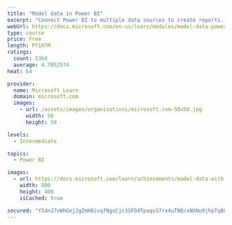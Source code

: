 ```yaml
---
title: "Model data in Power BI"
excerpt: "Connect Power BI to multiple data sources to create reports. Define the relationship between your data sources."
webUrl: https://docs.microsoft.com/en-us/learn/modules/model-data-power-bi/
type: course
price: Free
length: PT1H7M
ratings:
  count: 5364
  average: 4.7052574
heat: 64

provider:
  name: Microsoft Learn
  domain: microsoft.com
  images:
    - url: /assets/images/organizations/microsoft.com-50x50.jpg
      width: 50
      height: 50

levels:
  - Intermediate

topics:
  - Power BI

images:
  - url: https://docs.microsoft.com/learn/achievements/model-data-with-power-bi-desktop-social.png
    width: 800
    height: 400
    isCached: true

secured: "YIdnJ7vWhGejJgZmH8ivqfNgoCjc3SFO4TpaqsS7rx4uTNQ/xNXNu9jhpTqBGYKmqz03qbII2HiiqBxPlJo59LHSoA71+Jd9yD8fS+1xTYDQYHYzYBwI890H2VLKEyW39nFqw9sUD85Hz+iyAuvFn/8LIJ8BFzCQx9/dCjb0ry/i+G4TO4UGnd1slMisRh4/xgta49Uvh3mfMQaXwk8r86wJEIMIjfFfAaiGGtaLihQNFPiOq/sfMFTX3VM+XTTQ9jeHKA0xdAKVHcZjdD5i6D5MZjm7AEs9l9saEVZSNp3RajWr04cxF8EV/4GwAh+CHfERbzR6g0R1L0/WoBDnlgCv4JdqJ6bjIerkZYXg35V45NR9x3YREAuF5eWmtG8A0MfCKKMC28v4WAM8XxiQYXb6p9imrGj3Af2emiTX1OY=;AbcMWeUk0y9yIJLKzjJ7Ug=="
---
```


